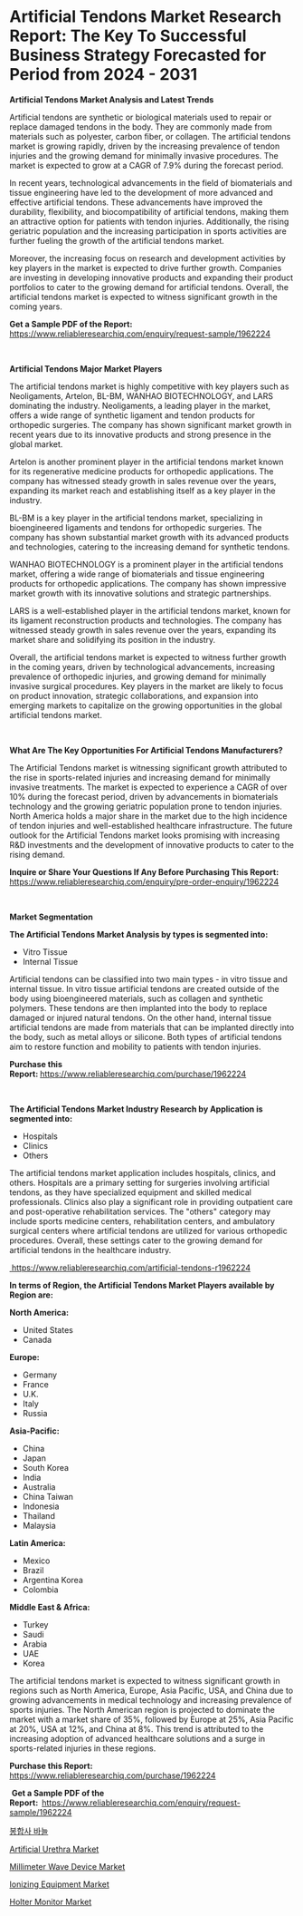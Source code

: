 <p><h1>Artificial Tendons Market Research Report: The Key To Successful Business Strategy Forecasted for Period from 2024 - 2031</h1></p><p><strong>Artificial Tendons Market Analysis and Latest Trends</strong></p>
<p><p>Artificial tendons are synthetic or biological materials used to repair or replace damaged tendons in the body. They are commonly made from materials such as polyester, carbon fiber, or collagen. The artificial tendons market is growing rapidly, driven by the increasing prevalence of tendon injuries and the growing demand for minimally invasive procedures. The market is expected to grow at a CAGR of 7.9% during the forecast period.</p><p>In recent years, technological advancements in the field of biomaterials and tissue engineering have led to the development of more advanced and effective artificial tendons. These advancements have improved the durability, flexibility, and biocompatibility of artificial tendons, making them an attractive option for patients with tendon injuries. Additionally, the rising geriatric population and the increasing participation in sports activities are further fueling the growth of the artificial tendons market.</p><p>Moreover, the increasing focus on research and development activities by key players in the market is expected to drive further growth. Companies are investing in developing innovative products and expanding their product portfolios to cater to the growing demand for artificial tendons. Overall, the artificial tendons market is expected to witness significant growth in the coming years.</p></p>
<p><strong>Get a Sample PDF of the Report:&nbsp;</strong> <a href="https://www.reliableresearchiq.com/enquiry/request-sample/1962224">https://www.reliableresearchiq.com/enquiry/request-sample/1962224</a></p>
<p>&nbsp;</p>
<p><strong>Artificial Tendons Major Market Players</strong></p>
<p><p>The artificial tendons market is highly competitive with key players such as Neoligaments, Artelon, BL-BM, WANHAO BIOTECHNOLOGY, and LARS dominating the industry. Neoligaments, a leading player in the market, offers a wide range of synthetic ligament and tendon products for orthopedic surgeries. The company has shown significant market growth in recent years due to its innovative products and strong presence in the global market.</p><p>Artelon is another prominent player in the artificial tendons market known for its regenerative medicine products for orthopedic applications. The company has witnessed steady growth in sales revenue over the years, expanding its market reach and establishing itself as a key player in the industry.</p><p>BL-BM is a key player in the artificial tendons market, specializing in bioengineered ligaments and tendons for orthopedic surgeries. The company has shown substantial market growth with its advanced products and technologies, catering to the increasing demand for synthetic tendons.</p><p>WANHAO BIOTECHNOLOGY is a prominent player in the artificial tendons market, offering a wide range of biomaterials and tissue engineering products for orthopedic applications. The company has shown impressive market growth with its innovative solutions and strategic partnerships.</p><p>LARS is a well-established player in the artificial tendons market, known for its ligament reconstruction products and technologies. The company has witnessed steady growth in sales revenue over the years, expanding its market share and solidifying its position in the industry.</p><p>Overall, the artificial tendons market is expected to witness further growth in the coming years, driven by technological advancements, increasing prevalence of orthopedic injuries, and growing demand for minimally invasive surgical procedures. Key players in the market are likely to focus on product innovation, strategic collaborations, and expansion into emerging markets to capitalize on the growing opportunities in the global artificial tendons market.</p></p>
<p>&nbsp;</p>
<p><strong>What Are The Key Opportunities For Artificial Tendons Manufacturers?</strong></p>
<p><p>The Artificial Tendons market is witnessing significant growth attributed to the rise in sports-related injuries and increasing demand for minimally invasive treatments. The market is expected to experience a CAGR of over 10% during the forecast period, driven by advancements in biomaterials technology and the growing geriatric population prone to tendon injuries. North America holds a major share in the market due to the high incidence of tendon injuries and well-established healthcare infrastructure. The future outlook for the Artificial Tendons market looks promising with increasing R&D investments and the development of innovative products to cater to the rising demand.</p></p>
<p><strong>Inquire or Share Your Questions If Any Before Purchasing This Report:</strong> <a href="https://www.reliableresearchiq.com/enquiry/pre-order-enquiry/1962224">https://www.reliableresearchiq.com/enquiry/pre-order-enquiry/1962224</a></p>
<p>&nbsp;</p>
<p><strong>Market Segmentation</strong></p>
<p><strong>The Artificial Tendons Market Analysis by types is segmented into:</strong></p>
<p><ul><li>Vitro Tissue</li><li>Internal Tissue</li></ul></p>
<p><p>Artificial tendons can be classified into two main types - in vitro tissue and internal tissue. In vitro tissue artificial tendons are created outside of the body using bioengineered materials, such as collagen and synthetic polymers. These tendons are then implanted into the body to replace damaged or injured natural tendons. On the other hand, internal tissue artificial tendons are made from materials that can be implanted directly into the body, such as metal alloys or silicone. Both types of artificial tendons aim to restore function and mobility to patients with tendon injuries.</p></p>
<p><strong>Purchase this Report:&nbsp;</strong><a href="https://www.reliableresearchiq.com/purchase/1962224">https://www.reliableresearchiq.com/purchase/1962224</a></p>
<p>&nbsp;</p>
<p><strong>The Artificial Tendons Market Industry Research by Application is segmented into:</strong></p>
<p><ul><li>Hospitals</li><li>Clinics</li><li>Others</li></ul></p>
<p><p>The artificial tendons market application includes hospitals, clinics, and others. Hospitals are a primary setting for surgeries involving artificial tendons, as they have specialized equipment and skilled medical professionals. Clinics also play a significant role in providing outpatient care and post-operative rehabilitation services. The "others" category may include sports medicine centers, rehabilitation centers, and ambulatory surgical centers where artificial tendons are utilized for various orthopedic procedures. Overall, these settings cater to the growing demand for artificial tendons in the healthcare industry.</p></p>
<p><a href="https://www.reliableresearchiq.com/artificial-tendons-r1962224">&nbsp;https://www.reliableresearchiq.com/artificial-tendons-r1962224</a></p>
<p><strong>In terms of Region, the Artificial Tendons Market Players available by Region are:</strong></p>
<p>
    <p> <strong> North America: </strong>
        <ul>
            <li>United States</li>
            <li>Canada</li>
        </ul>
        </p> 
    <p> <strong> Europe: </strong>
        <ul>
            <li>Germany</li>
            <li>France</li>
            <li>U.K.</li>
            <li>Italy</li>
            <li>Russia</li>
        </ul>
        </p> 
    <p> <strong> Asia-Pacific: </strong>
        <ul>
            <li>China</li>
            <li>Japan</li>
            <li>South Korea</li>
            <li>India</li>
            <li>Australia</li>
            <li>China Taiwan</li>
            <li>Indonesia</li>
            <li>Thailand</li>
            <li>Malaysia</li>
        </ul>
        </p> 
    <p> <strong> Latin America: </strong>
        <ul>
            <li>Mexico</li>
            <li>Brazil</li>
            <li>Argentina Korea</li>
            <li>Colombia</li>
        </ul>
        </p> 
    <p> <strong> Middle East & Africa: </strong>
        <ul>
            <li>Turkey</li>
            <li>Saudi</li>
            <li>Arabia</li>
            <li>UAE</li>
            <li>Korea</li>
        </ul>
    </p>
    </p>
<p><p>The artificial tendons market is expected to witness significant growth in regions such as North America, Europe, Asia Pacific, USA, and China due to growing advancements in medical technology and increasing prevalence of sports injuries. The North American region is projected to dominate the market with a market share of 35%, followed by Europe at 25%, Asia Pacific at 20%, USA at 12%, and China at 8%. This trend is attributed to the increasing adoption of advanced healthcare solutions and a surge in sports-related injuries in these regions.</p></p>
<p><strong>Purchase this Report: </strong><a href="https://www.reliableresearchiq.com/purchase/1962224">https://www.reliableresearchiq.com/purchase/1962224</a></p>
<p>&nbsp;<strong>Get a Sample PDF of the Report:&nbsp;&nbsp;</strong><a href="https://www.reliableresearchiq.com/enquiry/request-sample/1962224">https://www.reliableresearchiq.com/enquiry/request-sample/1962224</a></p>
<p><strong></strong></p>
<p><p><a href="https://medium.com/@gabrielblanda5656/%EC%A0%95%EB%A7%A5-%EC%8B%A4-%ED%94%BC%EB%B6%80%EC%97%85%EC%B2%B4-%EB%B6%84%EC%84%9D-%EB%B3%B4%EA%B3%A0%EC%84%9C-%EC%9D%91%EC%9A%A9-%EC%A7%80%EC%97%AD-%EA%B2%BD%EC%9F%81%EC%A0%84%EB%9E%B5%EB%B3%84-%EC%8B%9C%EC%9E%A5-%EA%B7%9C%EB%AA%A8-%EC%A0%90%EC%9C%A0%EC%9C%A8-%ED%8A%B8%EB%A0%8C%EB%93%9C-2024-2031-b952623725d8">봉합사 바늘</a></p><p><a href="https://github.com/kishanagarner91/Market-Research-Report-List-1/blob/main/artificial-urethra-market.md">Artificial Urethra Market</a></p><p><a href="https://medium.com/@breanakozey2023/insights-into-the-millimeter-wave-device-market-market-players-market-size-geographical-regions-0aef697cfa28">Millimeter Wave Device Market</a></p><p><a href="https://medium.com/@cathymaggio_46644/ionizing-equipment-market-research-report-includes-analysis-on-market-size-share-and-growth-rate-a395f7e833d6">Ionizing Equipment Market</a></p><p><a href="https://github.com/hrhzhypq19/Market-Research-Report-List-1/blob/main/holter-monitor-market.md">Holter Monitor Market</a></p></p>